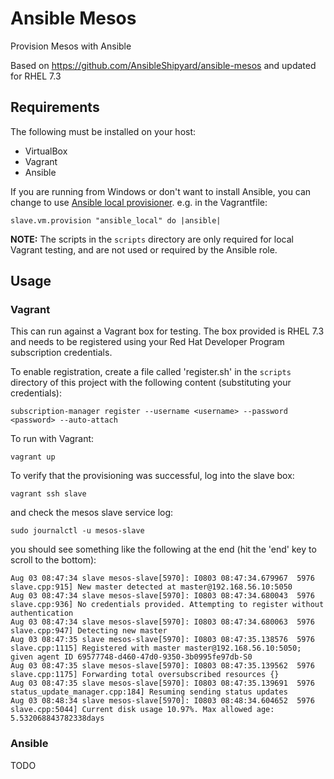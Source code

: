 # Ansible Mesos
Provision Mesos with Ansible

Based on https://github.com/AnsibleShipyard/ansible-mesos and updated for RHEL 7.3

## Requirements
The following must be installed on your host:
* VirtualBox
* Vagrant
* Ansible

If you are running from Windows or don't want to install Ansible, you can change to use [Ansible local provisioner](https://www.vagrantup.com/docs/provisioning/ansible_local.html). e.g. in the Vagrantfile:

    slave.vm.provision "ansible_local" do |ansible|
    
    
__NOTE:__ The scripts in the `scripts` directory are only required for local Vagrant testing, and are not used or required by the Ansible role.  

## Usage

### Vagrant

This can run against a Vagrant box for testing.  The box provided is RHEL 7.3 and needs to be registered using your Red Hat Developer Program subscription credentials.

To enable registration, create a file called 'register.sh' in the `scripts` directory of this project with the following content (substituting your credentials):

    subscription-manager register --username <username> --password <password> --auto-attach

To run with Vagrant:

    vagrant up
    
To verify that the provisioning was successful, log into the slave box:

    vagrant ssh slave
    
and check the mesos slave service log:

    sudo journalctl -u mesos-slave
    
you should see something like the following at the end (hit the 'end' key to scroll to the bottom):

    Aug 03 08:47:34 slave mesos-slave[5970]: I0803 08:47:34.679967  5976 slave.cpp:915] New master detected at master@192.168.56.10:5050
    Aug 03 08:47:34 slave mesos-slave[5970]: I0803 08:47:34.680043  5976 slave.cpp:936] No credentials provided. Attempting to register without authentication
    Aug 03 08:47:34 slave mesos-slave[5970]: I0803 08:47:34.680063  5976 slave.cpp:947] Detecting new master
    Aug 03 08:47:35 slave mesos-slave[5970]: I0803 08:47:35.138576  5976 slave.cpp:1115] Registered with master master@192.168.56.10:5050; given agent ID 69577748-d460-47d0-9350-3b0995fe97db-S0
    Aug 03 08:47:35 slave mesos-slave[5970]: I0803 08:47:35.139562  5976 slave.cpp:1175] Forwarding total oversubscribed resources {}
    Aug 03 08:47:35 slave mesos-slave[5970]: I0803 08:47:35.139691  5976 status_update_manager.cpp:184] Resuming sending status updates
    Aug 03 08:48:34 slave mesos-slave[5970]: I0803 08:48:34.604652  5976 slave.cpp:5044] Current disk usage 10.97%. Max allowed age: 5.532068843782338days
    
### Ansible

TODO
    
